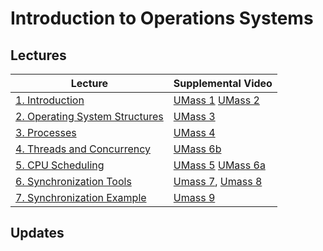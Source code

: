 # Introduction to Operations Systems

## Lectures

| Lecture                                             | Supplemental Video | 
|-----------------------------------------------------|-------|
| [1. Introduction](lectures/ch1.pptx)                | [UMass 1](https://youtu.be/dv4mXBsv6TI?list=PLacuG5pysFbDQU8kKxbUh4K5c1iL5_k7k) [UMass 2](https://youtu.be/Nc6KKSv_Ljc?list=PLacuG5pysFbDQU8kKxbUh4K5c1iL5_k7k)|
| [2. Operating System Structures](lectures/ch2.pptx) | [UMass 3](https://youtu.be/UxCiuctkKYo?list=PLacuG5pysFbDQU8kKxbUh4K5c1iL5_k7k)|
| [3. Processes](lectures/ch3.pptx)                   | [UMass 4](https://www.youtube.com/watch?v=SfG_BefeGT4&list=PLacuG5pysFbDQU8kKxbUh4K5c1iL5_k7k&index=4)|
| [4. Threads and Concurrency](lectures/ch4.pptx)                      | [UMass 6b](https://youtu.be/KhjqKZr3fdM?list=PLacuG5pysFbDQU8kKxbUh4K5c1iL5_k7k&t=1633) |
| [5. CPU Scheduling](lectures/ch5.pptx)                               | [UMass 5](https://www.youtube.com/watch?v=Q_tycyhNkgA&list=PLacuG5pysFbDQU8kKxbUh4K5c1iL5_k7k&index=5) [UMass 6a](https://youtu.be/KhjqKZr3fdM?list=PLacuG5pysFbDQU8kKxbUh4K5c1iL5_k7k)|
| [6. Synchronization Tools](lectures/ch6.pptx) | [Umass 7](https://www.youtube.com/watch?v=sYBfnDUsvrc&list=PLacuG5pysFbDQU8kKxbUh4K5c1iL5_k7k&index=7), [Umass 8](https://www.youtube.com/watch?v=o5cXttjjBVs&list=PLacuG5pysFbDQU8kKxbUh4K5c1iL5_k7k&index=8) |
| [7. Synchronization Example](lectures/ch7.pptx) | [Umass 9](https://www.youtube.com/watch?v=Kj8bL_L9Ah8&list=PLacuG5pysFbDQU8kKxbUh4K5c1iL5_k7k&index=9) | 


## Updates


